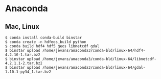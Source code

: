 Anaconda
========

Mac, Linux
----------

    $ conda install conda-build binstar
    $ conda create -n hdfeos_build python
    $ conda build hdf4 hdf5 geos libnetcdf gdal
    $ binstar upload /home/jevans/anaconda3/conda-bld/linux-64/hdf4-4.2.10-1.tar.bz2
    $ binstar upload /home/jevans/anaconda3/conda-bld/linux-64/libnetcdf-4.2.1.1-2.tar.bz2
    $ binstar upload /home/jevans/anaconda3/conda-bld/linux-64/gdal-1.10.1-py34_1.tar.bz2
